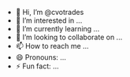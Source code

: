 - 👋 Hi, I’m @cvotrades
- 👀 I’m interested in ...
- 🌱 I’m currently learning ...
- 💞️ I’m looking to collaborate on ...
- 📫 How to reach me ...
- 😄 Pronouns: ...
- ⚡ Fun fact: ...

<!---
cvotrades/cvotrades is a ✨ special ✨ repository because its `README.md` (this file) appears on your GitHub profile.
You can click the Preview link to take a look at your changes.
--->

